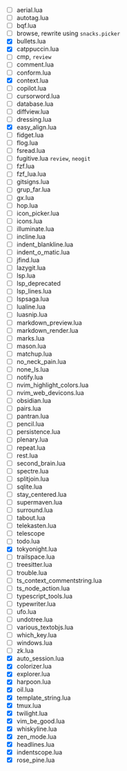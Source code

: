 - [ ] aerial.lua
- [ ] autotag.lua
- [ ] bqf.lua
- [ ] browse, rewrite using `snacks.picker`
- [X] bullets.lua
- [X] catppuccin.lua
- [ ] cmp, `review`
- [ ] comment.lua
- [ ] conform.lua
- [X] context.lua
- [ ] copilot.lua
- [ ] cursorword.lua
- [ ] database.lua
- [ ] diffview.lua
- [ ] dressing.lua
- [X] easy_align.lua
- [ ] fidget.lua
- [ ] flog.lua
- [ ] fsread.lua
- [ ] fugitive.lua `review`, `neogit`
- [ ] fzf.lua
- [ ] fzf_lua.lua
- [ ] gitsigns.lua
- [ ] grup_far.lua
- [ ] gx.lua
- [ ] hop.lua
- [ ] icon_picker.lua
- [ ] icons.lua
- [ ] illuminate.lua
- [ ] incline.lua
- [ ] indent_blankline.lua
- [ ] indent_o_matic.lua
- [ ] jfind.lua
- [ ] lazygit.lua
- [ ] lsp.lua
- [ ] lsp_deprecated 
- [ ] lsp_lines.lua
- [ ] lspsaga.lua
- [ ] lualine.lua
- [ ] luasnip.lua
- [ ] markdown_preview.lua
- [ ] markdown_render.lua
- [ ] marks.lua
- [ ] mason.lua
- [ ] matchup.lua
- [ ] no_neck_pain.lua
- [ ] none_ls.lua
- [ ] notify.lua
- [ ] nvim_highlight_colors.lua
- [ ] nvim_web_devicons.lua
- [ ] obsidian.lua
- [ ] pairs.lua
- [ ] pantran.lua
- [ ] pencil.lua
- [ ] persistence.lua
- [ ] plenary.lua
- [ ] repeat.lua
- [ ] rest.lua
- [ ] second_brain.lua
- [ ] spectre.lua
- [ ] splitjoin.lua
- [ ] sqlite.lua
- [ ] stay_centered.lua
- [ ] supermaven.lua
- [ ] surround.lua
- [ ] tabout.lua
- [ ] telekasten.lua
- [ ] telescope
- [ ] todo.lua
- [X] tokyonight.lua
- [ ] trailspace.lua
- [ ] treesitter.lua
- [ ] trouble.lua
- [ ] ts_context_commentstring.lua
- [ ] ts_node_action.lua
- [ ] typescript_tools.lua
- [ ] typewriter.lua
- [ ] ufo.lua
- [ ] undotree.lua
- [ ] various_textobjs.lua
- [ ] which_key.lua
- [ ] windows.lua
- [ ] zk.lua
- [X] auto_session.lua
- [X] colorizer.lua
- [X] explorer.lua
- [X] harpoon.lua
- [X] oil.lua
- [X] template_string.lua
- [X] tmux.lua
- [X] twilight.lua
- [X] vim_be_good.lua
- [X] whiskyline.lua
- [X] zen_mode.lua
- [x] headlines.lua
- [x] indentscope.lua
- [x] rose_pine.lua
